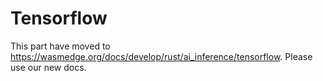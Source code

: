 # Tensorflow

This part have moved to https://wasmedge.org/docs/develop/rust/ai_inference/tensorflow. Please use our new docs.
